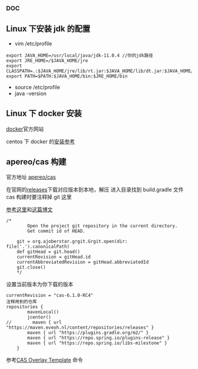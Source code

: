 ### DOC

## Linux 下安装 jdk 的配置

- vim /etc/profile

```
export JAVA_HOME=/usr/local/java/jdk-11.0.4 //你的jdk路径
export JRE_HOME=/$JAVA_HOME/jre
export CLASSPATH=.:$JAVA_HOME/jre/lib/rt.jar:$JAVA_HOME/lib/dt.jar:$JAVA_HOME/lib/tools.jar
export PATH=$PATH:$JAVA_HOME/bin:$JRE_HOME/bin
```

- source /etc/profile
- java -version

## Linux 下 docker 安装

[docker](https://www.docker.com/)官方网站

centos 下 docker 的[安装参考](https://docs.docker.com/install/linux/docker-ce/centos/)

## apereo/cas 构建

官方地址 [apereo/cas](https://github.com/apereo/cas)

在官网的[releases](https://github.com/apereo/cas/releases)下载对应版本到本地，解压
进入目录找到 build.gradle 文件
cas 构建时要注释掉 git 这里

[参考这里](http://www.youmeek.com/gradle-cas/)和[这篇博文](https://blog.csdn.net/weisheixiaoxin/article/details/79338614)

```
/*
        Open the project git repository in the current directory.
        Get commit id of HEAD.

    git = org.ajoberstar.grgit.Grgit.open(dir: file('.').canonicalPath)
    def gitHead = git.head()
    currentRevision = gitHead.id
    currentAbbreviatedRevision = gitHead.abbreviatedId
    git.close()
    */
```

设置当前版本为你下载的版本

```
currentRevision = "cas-6.1.0-RC4"
注释用到的仓库
repositories {
        mavenLocal()
        jcenter()
//        maven { url "https://maven.eveoh.nl/content/repositories/releases" }
        maven { url "https://plugins.gradle.org/m2/" }
        maven { url "https://repo.spring.io/plugins-release" }
        maven { url "https://repo.spring.io/libs-milestone" }
    }
```

参考[CAS Overlay Template](https://github.com/apereo/cas-overlay-template) 命令
